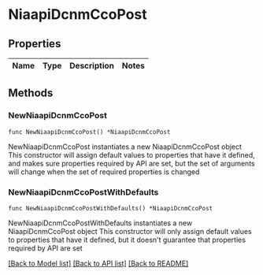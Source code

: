 # NiaapiDcnmCcoPost

## Properties

Name | Type | Description | Notes
------------ | ------------- | ------------- | -------------

## Methods

### NewNiaapiDcnmCcoPost

`func NewNiaapiDcnmCcoPost() *NiaapiDcnmCcoPost`

NewNiaapiDcnmCcoPost instantiates a new NiaapiDcnmCcoPost object
This constructor will assign default values to properties that have it defined,
and makes sure properties required by API are set, but the set of arguments
will change when the set of required properties is changed

### NewNiaapiDcnmCcoPostWithDefaults

`func NewNiaapiDcnmCcoPostWithDefaults() *NiaapiDcnmCcoPost`

NewNiaapiDcnmCcoPostWithDefaults instantiates a new NiaapiDcnmCcoPost object
This constructor will only assign default values to properties that have it defined,
but it doesn't guarantee that properties required by API are set


[[Back to Model list]](../README.md#documentation-for-models) [[Back to API list]](../README.md#documentation-for-api-endpoints) [[Back to README]](../README.md)


